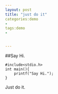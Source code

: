 ```yaml
---
layout: post
title: "just do it"
categories:demo
- 
tags:demo
- 


---
```

##Say Hi.

	#include<stdio.h>
	int main(){
		printf("Say Hi.");
	}
	
Just do it.